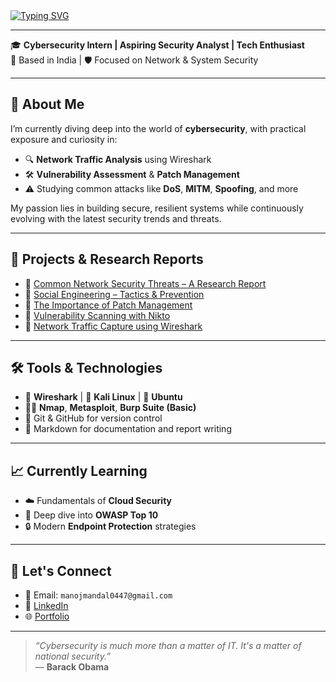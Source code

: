 <a href="https://git.io/typing-svg">
  <img src="https://readme-typing-svg.demolab.com?font=Fira+Code&weight=600&size=24&pause=1000&color=2CF739&width=600&height=55&lines=%24++++++++++%F0%9F%91%8B+Hi%2C+I'm+Manoj+Mandal" alt="Typing SVG" />
</a>

---

🎓 **Cybersecurity Intern | Aspiring Security Analyst | Tech Enthusiast**  
📍 Based in India | 🛡️ Focused on Network & System Security

---

## 🧠 About Me

I’m currently diving deep into the world of **cybersecurity**, with practical exposure and curiosity in:

- 🔍 **Network Traffic Analysis** using Wireshark  
- 🛠️ **Vulnerability Assessment** & **Patch Management**  
- ⚠️ Studying common attacks like **DoS**, **MITM**, **Spoofing**, and more  

My passion lies in building secure, resilient systems while continuously evolving with the latest security trends and threats.

---

## 🚀 Projects & Research Reports

- 📄 [Common Network Security Threats – A Research Report](https://github.com/ManojMandal01/Research_Report_on_Common_Network_Security_Threats)  
- 📄 [Social Engineering – Tactics & Prevention](https://github.com/ManojMandal01/social_engineering_report)  
- 📄 [The Importance of Patch Management](https://github.com/ManojMandal01/Research_Report_on_the_Importance_of_Patch_Management)  
- 📄 [Vulnerability Scanning with Nikto](https://github.com/ManojMandal01/Vulnerability_Scanning_with_Nikto)  
- 📄 [Network Traffic Capture using Wireshark](https://github.com/ManojMandal01/Capture_Network_Traffic_with_Wireshark)  

---

## 🛠️ Tools & Technologies

- 🔐 **Wireshark** | 🧰 **Kali Linux** | 🐧 **Ubuntu**  
- 🕵️‍♂️ **Nmap**, **Metasploit**, **Burp Suite (Basic)**  
- 🔧 Git & GitHub for version control  
- 📝 Markdown for documentation and report writing  

---

## 📈 Currently Learning

- ☁️ Fundamentals of **Cloud Security**  
- 📜 Deep dive into **OWASP Top 10**  
- 🔒 Modern **Endpoint Protection** strategies  

---

## 🤝 Let's Connect

- 📧 Email: `manojmandal0447@gmail.com`  
- 💼 [LinkedIn](https://www.linkedin.com/in/manoj-mandal-/)  
- 🌐 [Portfolio](https://manojmandal01.github.io/manoj-portfolio/)

---

> _“Cybersecurity is much more than a matter of IT. It's a matter of national security.”_  
> — **Barack Obama**

